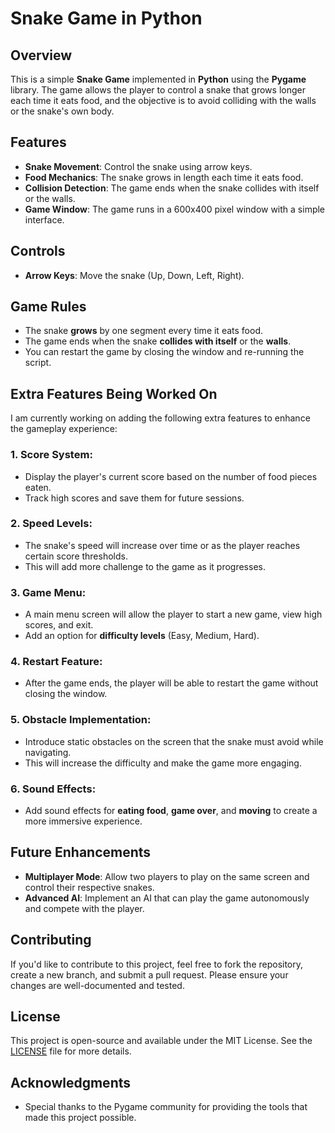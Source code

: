 # Snake Game in Python

## Overview
This is a simple **Snake Game** implemented in **Python** using the **Pygame** library. The game allows the player to control a snake that grows longer each time it eats food, and the objective is to avoid colliding with the walls or the snake's own body.

## Features
- **Snake Movement**: Control the snake using arrow keys.
- **Food Mechanics**: The snake grows in length each time it eats food.
- **Collision Detection**: The game ends when the snake collides with itself or the walls.
- **Game Window**: The game runs in a 600x400 pixel window with a simple interface.

## Controls
- **Arrow Keys**: Move the snake (Up, Down, Left, Right).

## Game Rules
- The snake **grows** by one segment every time it eats food.
- The game ends when the snake **collides with itself** or the **walls**.
- You can restart the game by closing the window and re-running the script.

## Extra Features Being Worked On
I am currently working on adding the following extra features to enhance the gameplay experience:

### 1. **Score System**:
   - Display the player's current score based on the number of food pieces eaten.
   - Track high scores and save them for future sessions.

### 2. **Speed Levels**:
   - The snake's speed will increase over time or as the player reaches certain score thresholds.
   - This will add more challenge to the game as it progresses.

### 3. **Game Menu**:
   - A main menu screen will allow the player to start a new game, view high scores, and exit.
   - Add an option for **difficulty levels** (Easy, Medium, Hard).

### 4. **Restart Feature**:
   - After the game ends, the player will be able to restart the game without closing the window.

### 5. **Obstacle Implementation**:
   - Introduce static obstacles on the screen that the snake must avoid while navigating.
   - This will increase the difficulty and make the game more engaging.

### 6. **Sound Effects**:
   - Add sound effects for **eating food**, **game over**, and **moving** to create a more immersive experience.

## Future Enhancements
- **Multiplayer Mode**: Allow two players to play on the same screen and control their respective snakes.
- **Advanced AI**: Implement an AI that can play the game autonomously and compete with the player.

## Contributing
If you'd like to contribute to this project, feel free to fork the repository, create a new branch, and submit a pull request. Please ensure your changes are well-documented and tested.

## License
This project is open-source and available under the MIT License. See the [LICENSE](LICENSE) file for more details.

## Acknowledgments
- Special thanks to the Pygame community for providing the tools that made this project possible.

